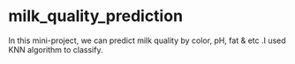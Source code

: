 # milk_quality_prediction
In this mini-project, we can predict milk quality by color, pH, fat &amp; etc .I used KNN algorithm to classify.
